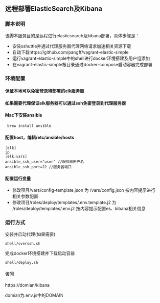 ## 远程部署ElasticSearch及Kibana

### 脚本说明

该脚本服务目的是远程进行elasticsearch及kibana部署，具体步骤是：

* 安装sshuttle并通过代理服务器代理网络请求加速相关资源下载
* 自动下载https://github.com/pangff/vagrant-elastic-simple
* 运行vagrant-elastic-simple中的shell进行docker环境搭建及用户组添加
* 在vagrant-elastic-simple根目录通过docker-compose启动容器完成部署

### 环境配置

#### 保证本地可以免密登录待部署的elk服务器

#### 如果需要代理保证elk服务器可以通过ssh免密登录到代理服务器

#### Mac下安装ansible
```
 brew install ansible
```

#### 配置host，编辑/etc/ansible/hosts

```
[elk]
ip
[elk:vars]
ansible_ssh_user="user" //服务器用户名 
ansible_ssh_port=22 //服务器端口
```

#### 配置运行变量

* 修改项目/vars/config-template.json 为 /vars/config.json 按内容提示进行相关参数配置
* 修改项目/roles/deploy/templates/.env.template.j2 为 /roles/deploy/templates/.env.j2 按内容提示配置es、kibana相关信息

### 运行方式

安装并启动代理(如果需要)
```
shell/overssh.sh
```
完成docker环境搭建并下载启动容器

```
shell/deploy.sh 
```

#### 访问

https://domian/kibana

domian为.env.js中的DOMAIN


